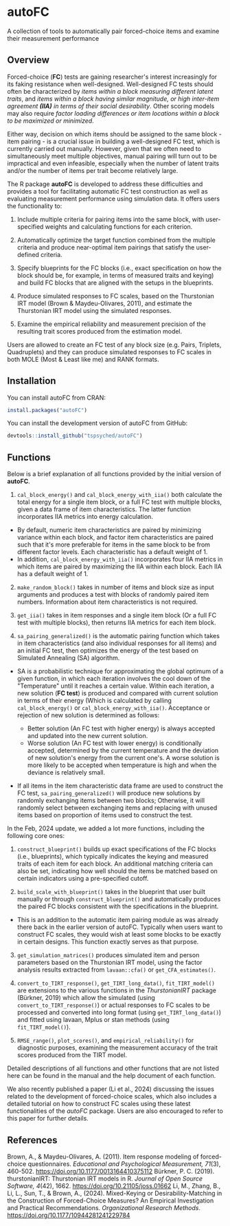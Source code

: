 # autoFC

A collection of tools to automatically pair forced-choice items and examine their measurement performance

## Overview

Forced-choice (**FC**) tests are gaining researcher's interest increasingly for its faking resistance when well-designed. Well-designed FC tests should often be characterized by *items within a block measuring different latent traits*, and *items within a block having similar magnitude, or high inter-item agreement **(IIA)** in terms of their social desirability*. Other scoring models may also require *factor loading differences or item locations within a block to be maximized or minimized*.

Either way, decision on which items should be assigned to the same block - item pairing - is a crucial issue in building a well-designed FC test, which is currently carried out manually. However, given that we often need to simultaneously meet multiple objectives, manual pairing will turn out to be impractical and even infeasible, especially when the number of latent traits and/or the number of items per trait become relatively large.

The R package **autoFC** is developed to address these difficulties and provides a tool for facilitating automatic FC test construction as well as evaluating measurement performance using simulation data. It offers users the functionality to:

1.  Include multiple criteria for pairing items into the same block, with user-specified weights and calculating functions for each criterion.

2.  Automatically optimize the target function combined from the multiple criteria and produce near-optimal item pairings that satisfy the user-defined criteria.

3.  Specify blueprints for the FC blocks (i.e., exact specification on how the block should be, for example, in terms of measured traits and keying) and build FC blocks that are aligned with the setups in the blueprints.

4.  Produce simulated responses to FC scales, based on the Thurstonian IRT model (Brown & Maydeu-Olivares, 2011), and estimate the Thurstonian IRT model using the simulated responses.

5.  Examine the empirical reliability and measurement precision of the resulting trait scores produced from the estimation model.

Users are allowed to create an FC test of any block size (e.g. Pairs, Triplets, Quadruplets) and they can produce simulated responses to FC scales in both MOLE (Most & Least like me) and RANK formats.

## Installation

You can install autoFC from CRAN:

``` r
install.packages("autoFC")
```

You can install the development version of autoFC from GitHub:

``` r
devtools::install_github("tspsyched/autoFC")
```

## Functions

Below is a brief explanation of all functions provided by the initial version of **autoFC**.

1.  `cal_block_energy()` and `cal_block_energy_with_iia()` both calculate the total energy for a single item block, or a full FC test with multiple blocks, given a data frame of item characteristics. The latter function incorporates IIA metrics into energy calculation.

-   By default, numeric item characteristics are paired by minimizing variance within each block, and factor item characteristics are paired such that it's more preferable for items in the same block to be from different factor levels. Each characteristic has a default weight of 1.
-   In addition, `cal_block_energy_with_iia()` incorporates four IIA metrics in which items are paired by maximizing the IIA within each block. Each IIA has a default weight of 1.

2.  `make_random_block()` takes in number of items and block size as input arguments and produces a test with blocks of randomly paired item numbers. Information about item characteristics is not required.

3.  `get_iia()` takes in item responses and a single item block (Or a full FC test with multiple blocks), then returns IIA metrics for each item block.

4.  `sa_pairing_generalized()` is the automatic pairing function which takes in item characteristics (and also individual responses for all items) and an initial FC test, then optimizes the energy of the test based on Simulated Annealing (SA) algorithm.

-   SA is a probabilistic technique for approximating the global optimum of a given function, in which each iteration involves the cool down of the "Temperature" until it reaches a certain value. Within each iteration, a new solution (**FC test**) is produced and compared with current solution in terms of their energy (Which is calculated by calling `cal_block_energy()` or `cal_block_energy_with_iia()`. Acceptance or rejection of new solution is determined as follows:

    -   Better solution (An FC test with higher energy) is always accepted and updated into the new current solution.
    -   Worse solution (An FC test with lower energy) is conditionally accepted, determined by the current temperature and the deviation of new solution's energy from the current one's. A worse solution is more likely to be accepted when temperature is high and when the deviance is relatively small.

-   If all items in the item characteristic data frame are used to construct the FC test, `sa_pairing_generalized()` will produce new solutions by randomly exchanging items between two blocks; Otherwise, it will randomly select between exchanging items and replacing with unused items based on proportion of items used to construct the test.

In the Feb, 2024 update, we added a lot more functions, including the following core ones:

1.  `construct_blueprint()` builds up exact specifications of the FC blocks (i.e., blueprints), which typically indicates the keying and measured traits of each item for each block. An additional matching criteria can also be set, indicating how well should the items be matched based on certain indicators using a pre-specified cutoff.

2.  `build_scale_with_blueprint()` takes in the blueprint that user built manually or through `construct_blueprint()` and automatically produces the paired FC blocks consistent with the specifications in the blueprint.

-   This is an addition to the automatic item pairing module as was already there back in the earlier version of autoFC. Typically when users want to construct FC scales, they would wish at least some blocks to be exactly in certain designs. This function exactly serves as that purpose.

3.  `get_simulation_matrices()` produces simulated item and person parameters based on the Thurstonian IRT model, using the factor analysis results extracted from `lavaan::cfa()` or `get_CFA_estimates()`.

4.  `convert_to_TIRT_response()`, `get_TIRT_long_data()`, `fit_TIRT_model()` are extensions to the various functions in the *ThurstonianIRT* package (Bürkner, 2019) which allow the simulated (using `convert_to_TIRT_response()`) or actual responses to FC scales to be processed and converted into long format (using `get_TIRT_long_data()`) and fitted using lavaan, Mplus or stan methods (using `fit_TIRT_model()`).

5.  `RMSE_range()`, `plot_scores()`, and `empirical_reliability()` for diagnostic purposes, examining the measurement accuracy of the trait scores produced from the TIRT model.

Detailed descriptions of all functions and other functions that are not listed here can be found in the manual and the help document of each function.

We also recently published a paper (Li et al., 2024) discussing the issues related to the development of forced-choice scales, which also includes a detailed tutorial on how to construct FC scales using these latest functionalities of the *autoFC* package. Users are also encouraged to refer to this paper for further details.


## References
Brown, A., & Maydeu-Olivares, A. (2011). Item response modeling of forced-choice questionnaires. *Educational and Psychological Measurement, 71*(3), 460-502. https://doi.org/10.1177/0013164410375112
Bürkner, P. C. (2019). thurstonianIRT: Thurstonian IRT models in R. *Journal of Open Source Software, 4*(42), 1662. https://doi.org/10.21105/joss.01662
Li, M., Zhang, B., Li, L., Sun, T., & Brown, A., (2024). Mixed-Keying or Desirability-Matching in the Construction of Forced-Choice Measures? An Empirical Investigation and Practical Recommendations. *Organizational Research Methods*. https://doi.org/10.1177/10944281241229784

